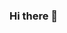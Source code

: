 ### Hi there 👋

<!--
**PairOfHands/PairOfHands** is a ✨ _special_ ✨ repository because its `README.md` (this file) appears on your GitHub profile.

Here are some ideas to get you started:

- 🔭 I’m currently working on making an app that compiles information
- 🌱 I’m currently learning how to design apps
- 👯 I’m looking to collaborate on ...
- 🤔 I’m looking for help with ...
- 💬 Ask me about ...
- 📫 How to reach me: 
- 😄 Pronouns: He
- ⚡ Fun fact: I caught a fish with my hands while on a hike once
-->

